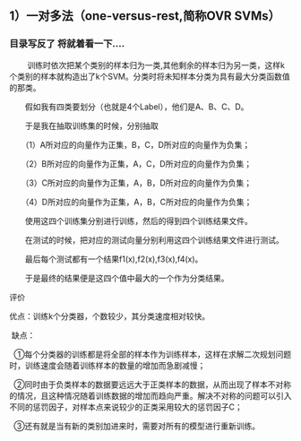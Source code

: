 ## 1）一对多法（one-versus-rest,简称OVR SVMs）
### 目录写反了 将就着看一下....
　　
 训练时依次把某个类别的样本归为一类,其他剩余的样本归为另一类，这样k个类别的样本就构造出了k个SVM。分类时将未知样本分类为具有最大分类函数值的那类。

　　假如我有四类要划分（也就是4个Label），他们是A、B、C、D。

　　于是我在抽取训练集的时候，分别抽取

　　（1）A所对应的向量作为正集，B，C，D所对应的向量作为负集；

　　（2）B所对应的向量作为正集，A，C，D所对应的向量作为负集；

　　（3）C所对应的向量作为正集，A，B，D所对应的向量作为负集；

　　（4）D所对应的向量作为正集，A，B，C所对应的向量作为负集；

　　使用这四个训练集分别进行训练，然后的得到四个训练结果文件。

　　在测试的时候，把对应的测试向量分别利用这四个训练结果文件进行测试。

　　最后每个测试都有一个结果f1(x),f2(x),f3(x),f4(x)。

　　于是最终的结果便是这四个值中最大的一个作为分类结果。

评价

优点：训练k个分类器，个数较少，其分类速度相对较快。

 缺点：

  ①每个分类器的训练都是将全部的样本作为训练样本，这样在求解二次规划问题时，训练速度会随着训练样本的数量的增加而急剧减慢；

  ②同时由于负类样本的数据要远远大于正类样本的数据，从而出现了样本不对称的情况，且这种情况随着训练数据的增加而趋向严重。解决不对称的问题可以引入不同的惩罚因子，对样本点来说较少的正类采用较大的惩罚因子C；

  ③还有就是当有新的类别加进来时，需要对所有的模型进行重新训练。